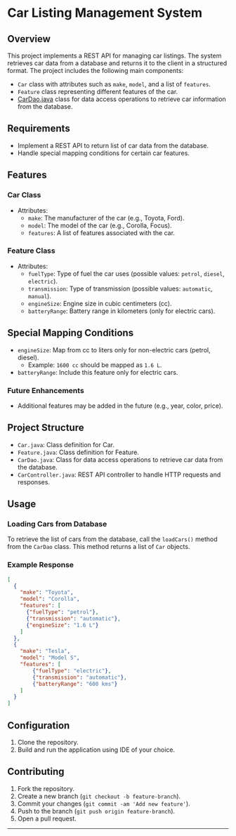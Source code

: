 
# Car Listing Management System

## Overview

This project implements a REST API for managing car listings. The system retrieves car data from a database and returns it to the client in a structured format. The project includes the following main components:
- `Car` class with attributes such as `make`, `model`, and a list of `features`.
- `Feature` class representing different features of the car.
- [CarDao.java](src%2Fmain%2Fjava%2Fie%2Fdistilled%2Ftech_assessment%2Frepo%2FCarDao.java) class for data access operations to retrieve car information from the database.

## Requirements

- Implement a REST API to return list of car data from the database.
- Handle special mapping conditions for certain car features.

## Features

### Car Class
- Attributes:
    - `make`: The manufacturer of the car (e.g., Toyota, Ford).
    - `model`: The model of the car (e.g., Corolla, Focus).
    - `features`: A list of features associated with the car.

### Feature Class
- Attributes:
    - `fuelType`: Type of fuel the car uses (possible values: `petrol`, `diesel`, `electric`).
    - `transmission`: Type of transmission (possible values: `automatic`, `manual`).
    - `engineSize`: Engine size in cubic centimeters (cc).
    - `batteryRange`: Battery range in kilometers (only for electric cars).

## Special Mapping Conditions

- `engineSize`: Map from cc to liters only for non-electric cars (petrol, diesel).
    - Example: `1600 cc` should be mapped as `1.6 L`.
- `batteryRange`: Include this feature only for electric cars.

### Future Enhancements
- Additional features may be added in the future (e.g., year, color, price).

## Project Structure

- `Car.java`: Class definition for Car.
- `Feature.java`: Class definition for Feature.
- `CarDao.java`: Class for data access operations to retrieve car data from the database.
- `CarController.java`: REST API controller to handle HTTP requests and responses.

## Usage

### Loading Cars from Database
To retrieve the list of cars from the database, call the `loadCars()` method from the `CarDao` class. This method returns a list of `Car` objects.


### Example Response
```json
[
  {
    "make": "Toyota",
    "model": "Corolla",
    "features": [
      {"fuelType": "petrol"},
      {"transmission": "automatic"},
      {"engineSize": "1.6 L"}
    ]
  },
  {
    "make": "Tesla",
    "model": "Model S",
    "features": [
        {"fuelType": "electric"},
        {"transmission": "automatic"},
        {"batteryRange": "600 kms"}
    ]
  }
]
```

## Configuration

1. Clone the repository.
2. Build and run the application using IDE of your choice.

## Contributing

1. Fork the repository.
2. Create a new branch (`git checkout -b feature-branch`).
3. Commit your changes (`git commit -am 'Add new feature'`).
4. Push to the branch (`git push origin feature-branch`).
5. Open a pull request.
---


